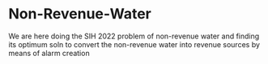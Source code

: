 # Non-Revenue-Water
We are here doing the SIH 2022 problem of non-revenue water and finding its optimum soln to convert the non-revenue water into revenue sources by means of alarm creation 
